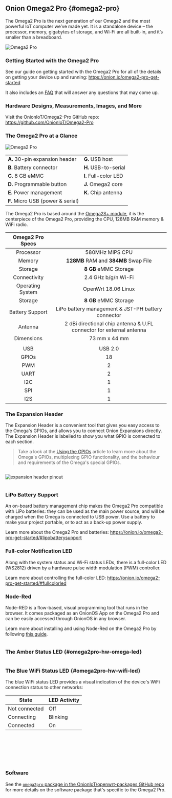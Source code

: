 ## Onion Omega2 Pro {#omega2-pro}

The Omega2 Pro is the next generation of our Omega2 and the most powerful IoT computer we’ve made yet. It is a standalone device – the processor, memory, gigabytes of storage, and Wi-Fi are all built-in, and it’s smaller than a breadboard.

![Omega2 Pro](https://raw.githubusercontent.com/OnionIoT/Onion-Docs/master/Omega2/Documentation/Hardware-Overview/img/omega2-pro-iso-1.jpg)

### Getting Started with the Omega2 Pro

See our guide on getting started with the Omega2 Pro for all of the details on getting your device up and running: https://onion.io/omega2-pro-get-started

It also includes an [FAQ](https://onion.io/omega2-pro-get-started/#faq) that will answer any questions that may come up.

### Hardware Designs, Measurements, Images, and More

Visit the OnionIoT/Omega2-Pro GitHub repo: https://github.com/OnionIoT/Omega2-Pro 

### The Omega2 Pro at a Glance

![Omega2 Pro ](https://raw.githubusercontent.com/OnionIoT/Onion-Docs/master/Omega2/Documentation/Hardware-Overview/img/omega2-pro-features.png)

|                                   |                       |
|-----------------------------------|-----------------------|
| **A.** 30-pin expansion header    | **G.** USB host       |
| **B.** Battery connector          | **H.** USB-to-serial  | 
| **C.** 8 GB eMMC                  | **I.** Full-color LED |
| **D.** Programmable button        | **J.** Omega2 core    |
| **E.** Power management           | **K.** Chip antenna   |
| **F.** Micro USB (power & serial) |                       |

The Omega2 Pro is based around the [Omega2S+ module](#omega2s), it is the centerpiece of the Omega2 Pro, providing the CPU, 128MB RAM memory & WiFi radio.

| Omega2 Pro Specs  | |
| :-------------: | :-------------:  |
| Processor | 580MHz MIPS CPU  |
| Memory | **128MB** RAM and **384MB** Swap File  |
| Storage | **8 GB** eMMC Storage  |
| Connectivity | 2.4 GHz b/g/n Wi-Fi  |
| Operating System | OpenWrt 18.06 Linux  |
| Storage | **8 GB** eMMC Storage  |
| Battery Support | LiPo battery management & JST-PH battery connector  |
| Antenna | 2 dBi directional chip antenna & U.FL connector for external antenna  |
| Dimensions | 73 mm x 44 mm  |
| | |
| USB | USB 2.0  |
| GPIOs | 18  |
| PWM | 2  |
| UART | 2  |
| I2C | 1  |
| SPI |  1   |
| I2S | 1  |

### The Expansion Header

The Expansion Header is a convenient tool that gives you easy access to the Omega's GPIOs, and allows you to connect Onion Expansions directly. The Expansion Header is labelled to show you what GPIO is connected to each section.

> Take a look at the [Using the GPIOs](https://docs.onion.io/omega2-docs/using-gpios.html#important-special-gpios) article to learn more about the Omega's GPIOs, multiplexing GPIO functionality, and the behaviour and requirements of the Omega's special GPIOs.

<!-- expansion header pinout intro -->
```{r child = '../shared/Hardware-Overview-Component-01-expansion-header-pinout-intro.md'}
```

![expansion header pinout](https://raw.githubusercontent.com/OnionIoT/Onion-Docs/master/Omega2/Documentation/Hardware-Overview/img/expansion-dock-expansion-header-pinout.png)

<!-- expansion header pinout explanation -->
```{r child = '../shared/Hardware-Overview-Component-02-expansion-header-pinout-explanation.md'}
```

### LiPo Battery Support

An on-board battery management chip makes the Omega2 Pro compatible with LiPo batteries: they can be used as the main power source, and will be charged when the Omega is connected to USB power. Use a battery to make your project portable, or to act as a back-up power supply.

Learn more about the Omega2 Pro and batteries: https://onion.io/omega2-pro-get-started/#lipobatterysupport

### Full-color Notification LED

Along with the system status and Wi-Fi status LEDs, there is a full-color LED (WS2812) driven by a hardware pulse width modulation (PWM) controller. 

Learn more about controlling the full-color LED: https://onion.io/omega2-pro-get-started/#fullcolorled

### Node-Red

Node-RED is a flow-based, visual programming tool that runs in the browser. It comes packaged as an OnionOS App on the Omega2 Pro and can be easily accessed through OnionOS in any browser.


Learn more about installing and using Node-Red on the Omega2 Pro by following [this guide](#node-red-article).

<!-- operating system -->
```{r child = '../shared/Hardware-Overview-Component-90-Omega-operating-system.md'}
```

### The Amber Status LED {#omega2pro-hw-omega-led}

<!-- omega led content -->
```{r child = '../shared/Hardware-Overview-Component-91-Omega-omega-led-content.md'}
```

### The Blue WiFi Status LED {#omega2pro-hw-wifi-led}

The blue WiFi status LED provides a visual indication of the device's WiFi connection status to other networks:

| State            | LED Activity |
|------------------|--------------|
| Not connected    | Off          |
| Connecting       | Blinking     |
| Connected        | On           |

<!-- Micro USB Port -->
```{r child = '../shared/Hardware-Overview-Component-1-Micro-USB-Port.md'}
```

<!-- USB-to-Serial -->
```{r child = '../shared/Hardware-Overview-Component-2-USB-to-Serial.md'}
```

<!-- Power Switch -->
```{r child = '../shared/Hardware-Overview-Component-4-Power-Switch.md'}
```

<!-- Reset Button -->
```{r child = '../shared/Hardware-Overview-Component-0-Reset-Button.md'}
```

<!-- USB Port -->
```{r child = '../shared/Hardware-Overview-Component-5-Omega-USB-Port.md'}
```

<!-- wifi antenna -->
```{r child = '../shared/Hardware-Overview-Component-92-Omega-smt-antenna.md'}
```

<!-- u.fl connector -->
```{r child = '../shared/Hardware-Overview-Component-93-Omega-ufl-connector.md'}
```

### Software 

See the [`omega2pro` package in the OnionIoT/openwrt-packages GitHub repo](https://github.com/OnionIoT/OpenWRT-Packages/tree/openwrt-18.06/omega2pro#omega2-pro-package) for more details on the software package that's specific to the Omega2 Pro.
